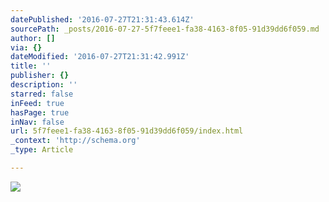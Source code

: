 ```yaml
---
datePublished: '2016-07-27T21:31:43.614Z'
sourcePath: _posts/2016-07-27-5f7feee1-fa38-4163-8f05-91d39dd6f059.md
author: []
via: {}
dateModified: '2016-07-27T21:31:42.991Z'
title: ''
publisher: {}
description: ''
starred: false
inFeed: true
hasPage: true
inNav: false
url: 5f7feee1-fa38-4163-8f05-91d39dd6f059/index.html
_context: 'http://schema.org'
_type: Article

---
```

![](https://the-grid-user-content.s3-us-west-2.amazonaws.com/5a594c2a-7d2a-4a8a-b6d8-55f7e8e44892.jpg)